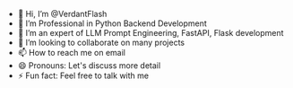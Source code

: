 - 👋 Hi, I’m @VerdantFlash
- 👀 I’m Professional in Python Backend Development
- 🌱 I’m an expert of LLM Prompt Engineering, FastAPI, Flask development
- 💞️ I’m looking to collaborate on many projects
- 📫 How to reach me on email
- 😄 Pronouns: Let's discuss more detail
- ⚡ Fun fact: Feel free to talk with me

<!---
VerdantFlash/VerdantFlash is a ✨ special ✨ repository because its `README.md` (this file) appears on your GitHub profile.
You can click the Preview link to take a look at your changes.
--->
